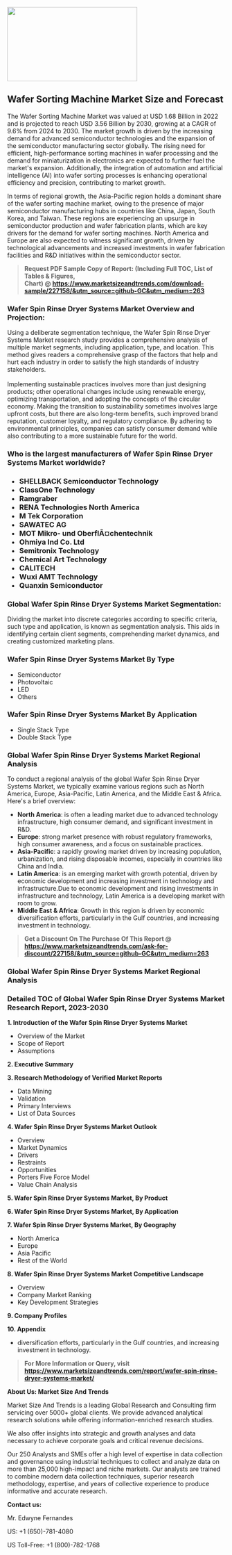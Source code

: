 <p><img class="alignnone size-medium wp-image-20088" src="https://ffe5etoiles.com/wp-content/uploads/2024/12/MST1-300x171.png" alt="" width="300" height="171" /></p><h2>Wafer Sorting Machine Market Size and Forecast</h2><p>The Wafer Sorting Machine Market was valued at USD 1.68 Billion in 2022 and is projected to reach USD 3.56 Billion by 2030, growing at a CAGR of 9.6% from 2024 to 2030. The market growth is driven by the increasing demand for advanced semiconductor technologies and the expansion of the semiconductor manufacturing sector globally. The rising need for efficient, high-performance sorting machines in wafer processing and the demand for miniaturization in electronics are expected to further fuel the market's expansion. Additionally, the integration of automation and artificial intelligence (AI) into wafer sorting processes is enhancing operational efficiency and precision, contributing to market growth.</p><p>In terms of regional growth, the Asia-Pacific region holds a dominant share of the wafer sorting machine market, owing to the presence of major semiconductor manufacturing hubs in countries like China, Japan, South Korea, and Taiwan. These regions are experiencing an upsurge in semiconductor production and wafer fabrication plants, which are key drivers for the demand for wafer sorting machines. North America and Europe are also expected to witness significant growth, driven by technological advancements and increased investments in wafer fabrication facilities and R&D initiatives within the semiconductor sector.</p></p><blockquote id="" class=""><strong>Request PDF Sample Copy of Report: (Including Full TOC, List of Tables &amp; Figures, Chart)&nbsp;@&nbsp;<strong><a href="https://www.marketsizeandtrends.com/download-sample/227158/&utm_source=github-GC&utm_medium=263" target="_blank">https://www.marketsizeandtrends.com/download-sample/227158/&utm_source=github-GC&utm_medium=263</a></strong></strong></blockquote><h3 id="" class="">Wafer Spin Rinse Dryer Systems Market&nbsp;Overview and Projection:</h3><p id="" class="">Using a deliberate segmentation technique, the Wafer Spin Rinse Dryer Systems Market research study provides a comprehensive analysis of multiple market segments, including application, type, and location. This method gives readers a comprehensive grasp of the factors that help and hurt each industry in order to satisfy the high standards of industry stakeholders. <br /> <br />Implementing sustainable practices involves more than just designing products; other operational changes include using renewable energy, optimizing transportation, and adopting the concepts of the circular economy. Making the transition to sustainability sometimes involves large upfront costs, but there are also long-term benefits, such improved brand reputation, customer loyalty, and regulatory compliance. By adhering to environmental principles, companies can satisfy consumer demand while also contributing to a more sustainable future for the world.</p><h3 id="" class="">Who is the largest manufacturers of&nbsp;Wafer Spin Rinse Dryer Systems Market worldwide?</h3><h3 class=""><p><ul><li>SHELLBACK Semiconductor Technology </li><li> ClassOne Technology </li><li> Ramgraber </li><li> RENA Technologies North America </li><li> M Tek Corporation </li><li> SAWATEC AG </li><li> MOT Mikro- und OberflÃ¤chentechnik </li><li> Ohmiya Ind Co. Ltd </li><li> Semitronix Technology </li><li> Chemical Art Technology </li><li> CALITECH </li><li> Wuxi AMT Technology </li><li> Quanxin Semiconductor</li></ul></p></h3><h3 id="" class="">Global&nbsp;Wafer Spin Rinse Dryer Systems Market Segmentation:</h3><p id="" class="">Dividing the market into discrete categories according to specific criteria, such type and application, is known as segmentation analysis. This aids in identifying certain client segments, comprehending market dynamics, and creating customized marketing plans.</p><h3 id="" class="">Wafer Spin Rinse Dryer Systems Market&nbsp;By Type</h3><p><p><ul><li>Semiconductor</li><li> Photovoltaic</li><li> LED</li><li> Others</p></li></ul></p></p><h3 id="" class="">Wafer Spin Rinse Dryer Systems Market&nbsp;By Application</h3><p class=""><p><ul><li>Single Stack Type</li><li> Double Stack Type</li></ul></p></p><h3 id="" class="">Global Wafer Spin Rinse Dryer Systems Market Regional Analysis</h3><p id="" class="">To conduct a regional analysis of the global Wafer Spin Rinse Dryer Systems Market, we typically examine various regions such as North America, Europe, Asia-Pacific, Latin America, and the Middle East &amp; Africa. Here's a brief overview:</p><ul><li><strong>North America</strong>: is often a leading market due to advanced technology infrastructure, high consumer demand, and significant investment in R&amp;D.</li><li><strong>Europe</strong>: strong market presence with robust regulatory frameworks, high consumer awareness, and a focus on sustainable practices.</li><li><strong>Asia-Pacific</strong>: a rapidly growing market driven by increasing population, urbanization, and rising disposable incomes, especially in countries like China and India.</li><li><strong>Latin America</strong>: is an emerging market with growth potential, driven by economic development and increasing investment in technology and infrastructure.Due to economic development and rising investments in infrastructure and technology, Latin America is a developing market with room to grow.</li><li><strong>Middle East &amp; Africa</strong>: Growth in this region is driven by economic diversification efforts, particularly in the Gulf countries, and increasing investment in technology.</li></ul><blockquote id="" class=""><strong>Get a Discount On The Purchase Of This Report @ <strong><a href="https://www.marketsizeandtrends.com/ask-for-discount/227158/&utm_source=github-GC&utm_medium=263" target="_blank">https://www.marketsizeandtrends.com/ask-for-discount/227158/&utm_source=github-GC&utm_medium=263</a></strong></strong></blockquote><h3 id="" class="">Global Wafer Spin Rinse Dryer Systems Market Regional Analysis</h3><h3 id="" class="">Detailed TOC of Global Wafer Spin Rinse Dryer Systems Market Research Report, 2023-2030</h3><p id="" class=""><strong>1. Introduction of the Wafer Spin Rinse Dryer Systems Market</strong></p><ul><li>Overview of the Market</li><li>Scope of Report</li><li>Assumptions</li></ul><p id="" class=""><strong>2. Executive Summary</strong></p><p id="" class=""><strong>3. Research Methodology of Verified Market Reports</strong></p><ul><li>Data Mining</li><li>Validation</li><li>Primary Interviews</li><li>List of Data Sources</li></ul><p id="" class=""><strong>4. Wafer Spin Rinse Dryer Systems Market Outlook</strong></p><ul><li>Overview</li><li>Market Dynamics</li><li>Drivers</li><li>Restraints</li><li>Opportunities</li><li>Porters Five Force Model</li><li>Value Chain Analysis</li></ul><p id="" class=""><strong>5. Wafer Spin Rinse Dryer Systems Market, By Product</strong></p><p id="" class=""><strong>6. Wafer Spin Rinse Dryer Systems Market, By Application</strong></p><p id="" class=""><strong>7. Wafer Spin Rinse Dryer Systems Market, By Geography</strong></p><ul><li>North America</li><li>Europe</li><li>Asia Pacific</li><li>Rest of the World</li></ul><p id="" class=""><strong>8. Wafer Spin Rinse Dryer Systems Market Competitive Landscape</strong></p><ul><li>Overview</li><li>Company Market Ranking</li><li>Key Development Strategies</li></ul><p id="" class=""><strong>9. Company Profiles</strong></p><p id="" class=""><strong>10. Appendix</strong></p><ul><li>diversification efforts, particularly in the Gulf countries, and increasing investment in technology.</li></ul><blockquote id="" class=""><strong>For More Information or Query, visit <strong><strong><a href="https://www.marketsizeandtrends.com/report/wafer-spin-rinse-dryer-systems-market/" target="_blank">https://www.marketsizeandtrends.com/report/wafer-spin-rinse-dryer-systems-market/</a></strong></strong></strong></blockquote><p id="" class=""><strong>About Us: Market Size And Trends</strong></p><p id="" class="">Market Size And Trends is a leading Global Research and Consulting firm servicing over 5000+ global clients. We provide advanced analytical research solutions while offering information-enriched research studies.</p><p id="" class="">We also offer insights into strategic and growth analyses and data necessary to achieve corporate goals and critical revenue decisions.</p><p id="" class="">Our 250 Analysts and SMEs offer a high level of expertise in data collection and governance using industrial techniques to collect and analyze data on more than 25,000 high-impact and niche markets. Our analysts are trained to combine modern data collection techniques, superior research methodology, expertise, and years of collective experience to produce informative and accurate research.</p><p id="" class=""><strong>Contact us:</strong></p><p id="" class="">Mr. Edwyne Fernandes</p><p id="" class="">US: +1 (650)-781-4080</p><p id="" class="">US Toll-Free: +1 (800)-782-1768</p>
